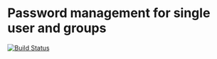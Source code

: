 # Password management for single user and groups

[![Build Status](https://travis-ci.org/schaary/pmp.svg?branch=master)](https://travis-ci.org/schaary/pmp)
